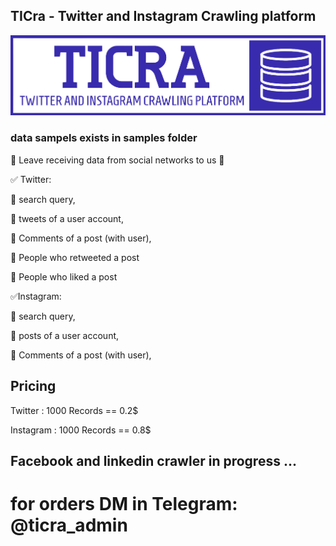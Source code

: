 ## TICra - Twitter and Instagram Crawling platform
![Alt text](ticra_bluebitmap.png?raw=true "logo")


### data sampels exists in samples folder
📢 Leave receiving data from social networks to us 📢
 
✅ Twitter:

🔰 search query,

🔰 tweets of a user account,

🔰 Comments of a post (with user),

🔰 People who retweeted a post

🔰 People who liked a post
 
✅Instagram:

🔰 search query,

🔰 posts of a user account,

🔰 Comments of a post (with user),


## Pricing
Twitter : 1000 Records == 0.2$ 

Instagram : 1000 Records == 0.8$ 
## Facebook and linkedin crawler in progress ...
# for orders DM in Telegram: @ticra_admin
